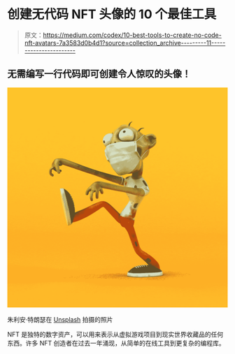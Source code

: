 # 创建无代码 NFT 头像的 10 个最佳工具

> 原文：<https://medium.com/codex/10-best-tools-to-create-no-code-nft-avatars-7a3583d0b4d1?source=collection_archive---------11----------------------->

## 无需编写一行代码即可创建令人惊叹的头像！

![](img/14f81d7e5b4055c87626b6830b7f3073.png)

朱利安·特朗瑟在 [Unsplash](https://unsplash.com?utm_source=medium&utm_medium=referral) 拍摄的照片

NFT 是独特的数字资产，可以用来表示从虚拟游戏项目到现实世界收藏品的任何东西。许多 NFT 创造者在过去一年涌现，从简单的在线工具到更复杂的编程库。